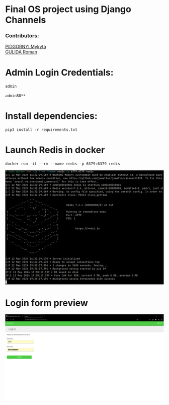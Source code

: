 # Final OS project using Django Channels

### Contributors:  
[PIDGORNYI Mykyta](https://github.com/InWamos)  
[GULIDA Roman](https://github.com/roman-gulida)

# Admin Login Credentials:
```
admin
```

```
admin88**
```
# Install dependencies:
```
pip3 install -r requirements.txt
```

# Launch Redis in docker
```
docker run -it --rm --name redis -p 6379:6379 redis
```
![Redis Terminal photo](./images/redis_docker.png)
# Login form preview
![Login Form](./images/login_form.png)
